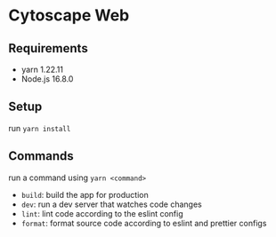 # Cytoscape Web

## Requirements

- yarn 1.22.11
- Node.js 16.8.0

## Setup

run `yarn install`

## Commands

run a command using `yarn <command>`

- `build`: build the app for production
- `dev`: run a dev server that watches code changes
- `lint`: lint code according to the eslint config
- `format`: format source code according to eslint and prettier configs
